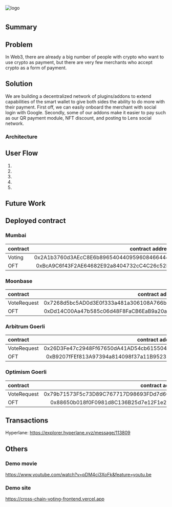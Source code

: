 ![logo]()

# <Project name>

## Summary

## Problem
In Web3, there are already a big number of people with crypto who want to use crypto as payment, but there are very few merchants who accept crypto as a form of payment.
## Solution
We are building a decentralized network of plugins/addons to extend capabilities of the smart wallet to give both sides the ability to do more with their payment. First off, we can easily onboard the merchant with social login with Google. Secondly, some of our addons make it easier to pay such as our QR payment module, NFT discount, and posting to Lens social network.


### Architecture


## User Flow

1.
2.
3.
4.
5.

## Future Work

## Deployed contract

### Mumbai

| contract |                           contract address |
| :------- | -----------------------------------------: |
| Voting   | 0x2A1b3760d3AEcC8E6b8965404409596084664441 |
| OFT      | 0xBcA9C6f43F2AE64682E92a8404732cC4C26c52FB |

### Moonbase

| contract    |                           contract address |
| :---------- | -----------------------------------------: |
| VoteRequest | 0x7268d5bc5AD0d3E0f333a481a306108A766b0A8C |
| OFT         | 0xDd14C00Aa47b585c06d48F8FaCB6EaB9a20aCdDc |

### Arbitrum Goerli

| contract    |                           contract address |
| :---------- | -----------------------------------------: |
| VoteRequest | 0x26D3Fe47c2948Ff67650dA41AD54cb615504F310 |
| OFT         | 0xB9207fFEf813A97394a814098f37a11B9523D7Ae |

### Optimism Goerli

| contract    |                           contract address |
| :---------- | -----------------------------------------: |
| VoteRequest | 0x79b71573F5c73D89C767717D98693FDd7d6C942B |
| OFT         | 0x88650b018f0F0981d8C136B25d7e12F1e2ffd264 |

## Transactions

Hyperlane: https://explorer.hyperlane.xyz/message/113809

## Others

### Demo movie
https://www.youtube.com/watch?v=pDM4ci3XoFk&feature=youtu.be

### Demo site
https://cross-chain-voting-frontend.vercel.app
